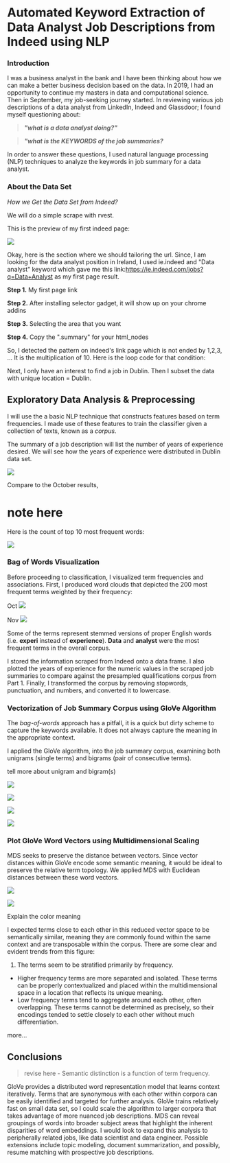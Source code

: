 # Automated Keyword Extraction of Data Analyst Job Descriptions from Indeed using NLP

### Introduction 

I was a business analyst in the bank and I have been thinking about how we can make a better business decision based on the data. In 2019, I had an opportunity to continue my masters in data and computational science. Then in September, my job-seeking journey started. In reviewing various job descriptions of a data analyst from LinkedIn, Indeed and Glassdoor; 
I found myself questioning about: 

>***"what is a data analyst doing?"***

>***"what is the KEYWORDS of the job summaries?***

In order to answer these questions, I used natural language processing (NLP) techniques to analyze the keywords in job summary for a data analyst. 

### About the Data Set

*How we Get the Data Set from Indeed?*

We will do a simple scrape with rvest.

This is the preview of my first indeed page:

![](./image/indeed_summ.JPG)


Okay, here is the section where we should tailoring the url. Since, I am looking for the data analyst position in Ireland, I used ie.indeed and "Data analyst" keyword which gave me this link:<https://ie.indeed.com/jobs?q=Data+Analyst> as my first page result. 

**Step 1.** My first page link

**Step 2.** After installing selector gadget, it will show up on your chrome addins

**Step 3.** Selecting the area that you want

**Step 4.** Copy the ".summary" for your html_nodes

So, I detected the pattern on indeed's link page which is not ended by 1,2,3, ...
It is the multiplication of 10. Here is the loop code for that condition:

Next, I only have an interest to find a job in Dublin. Then I subset the data with unique location = Dublin. 


## Exploratory Data Analysis & Preprocessing

I will use the a basic NLP technique that constructs features based on term frequencies. I made use of these features to train the classifier given a collection of texts, known as a *corpus*. 

The summary of a job description will list the number of years of experience desired. We will see how the years of experience were distributed in Dublin data set. 

![](./image/years.JPG)


Compare to the October results, 
# note here

Here is the count of top 10 most frequent words:

![](./image/count10.JPG)

### Bag of Words Visualization

Before proceeding to classification, I visualized term frequencies and associations. First, I produced word clouds that depicted the 200 most frequent terms weighted by their frequency:

Oct 
![](./image/wordcloudoct.JPG)

Nov
![](./image/wordcloud.gif)

Some of the terms represent stemmed versions of proper English words (i.e. **experi** instead of **experience**). **Data** and **analyst** were the most frequent terms in the overall corpus. 

I stored the information scraped from Indeed onto a data frame. I also plotted the years of experience for the numeric values in the scraped job summaries to compare against the presampled qualifications corpus from Part 1. Finally, I transformed the corpus by removing stopwords, punctuation, and numbers, and converted it to lowercase. 

### Vectorization of Job Summary Corpus using GloVe Algorithm
The *bag-of-words* approach has a pitfall, it is a quick but dirty scheme to capture the keywords available. It does not always capture the meaning in the appropriate context. 

I applied the GloVe algorithm, into the job summary corpus, examining both unigrams (single terms) and bigrams (pair of consecutive terms). 

tell more about unigram and bigram(s)

![](./image/WV_OCT.JPG)

![](./image/wv.JPG)

![](./image/BA_DA.JPG)

![](./image/BA_DA_OCT.JPG)

### Plot GloVe Word Vectors using Multidimensional Scaling

MDS seeks to preserve the distance between vectors. Since vector distances within GloVe encode some semantic meaning, it would be ideal to preserve the relative term topology. We applied MDS with Euclidean distances between these word vectors.  

![](./image/MDS_OCT.JPG)

![](./image/MDS.JPG)

Explain the color meaning

I expected terms close to each other in this reduced vector space to be semantically similar, meaning they are commonly found within the same context and are transposable within the corpus. There are some clear and evident trends from this figure:

1.  The terms seem to be stratified primarily by frequency. 
- Higher frequency terms are more separated and isolated. These terms can be properly contextualized and placed within the multidimensional space in a location that reflects its unique meaning. 
- Low frequency terms tend to aggregate around each other, often overlapping. These terms cannot be determined as precisely, so their encodings tended to settle closely to each other without much differentiation. 

more...

## Conclusions

> revise here - Semantic distinction is a function of term frequency. 

GloVe provides a distributed word representation model that learns context iteratively. Terms that are synonymous with each other within corpora can be easily identified and targeted for further analysis. GloVe trains relatively fast on small data set, so I could scale the algorithm to larger corpora that takes advantage of more nuanced job descriptions. MDS can reveal groupings of words into broader subject areas that highlight the inherent disparities of word embeddings. I would look to expand this analysis to peripherally related jobs, like data scientist and data engineer. Possible extensions include topic modeling, document summarization, and possibly, resume matching with prospective job descriptions.  
